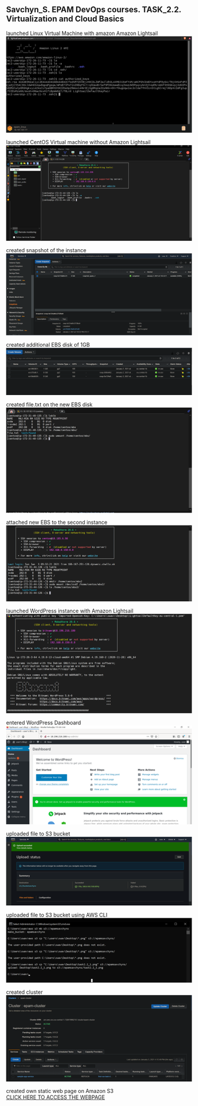 ## Savchyn_S. EPAM DevOps courses. TASK_2.2. Virtualization and Cloud Basics
	
launched Linux Virtual Machine with amazon Amazon Lightsail  
![image2.2_1](https://github.com/xwav/epam_lectures_devops_Savchyn_2020/blob/main/Lecture_2/Task_2.2/images/task2.2_1.png)
	
launched CentOS Virtual machine without Amazon Lightsail  
![image2.2_2](https://github.com/xwav/epam_lectures_devops_Savchyn_2020/blob/main/Lecture_2/Task_2.2/images/task2.2_2.png)

created snapshot of the instance  
![image2.2_3](https://github.com/xwav/epam_lectures_devops_Savchyn_2020/blob/main/Lecture_2/Task_2.2/images/task2.2_3.png)
	
created additional EBS disk of 1GB  
![image2.2_4](https://github.com/xwav/epam_lectures_devops_Savchyn_2020/blob/main/Lecture_2/Task_2.2/images/task2.2_7.png)
	
created file.txt on the new EBS disk  
![image2.2_5](https://github.com/xwav/epam_lectures_devops_Savchyn_2020/blob/main/Lecture_2/Task_2.2/images/task2.2_8.png)
	
attached new EBS to the second instance  
![image2.2_6](https://github.com/xwav/epam_lectures_devops_Savchyn_2020/blob/main/Lecture_2/Task_2.2/images/task2.2_9.png)
	
launched WordPress instance with Amazon Lightsail  
![image2.2_7](https://github.com/xwav/epam_lectures_devops_Savchyn_2020/blob/main/Lecture_2/Task_2.2/images/task2.2_10.png)

entered WordPress Dashboard  
![image2.2_8](https://github.com/xwav/epam_lectures_devops_Savchyn_2020/blob/main/Lecture_2/Task_2.2/images/task2.2_11.png)
	
uploaded file to S3 bucket  
![image2.2_9](https://github.com/xwav/epam_lectures_devops_Savchyn_2020/blob/main/Lecture_2/Task_2.2/images/task2.2_12.png)
	
uploaded file to S3 bucket using AWS CLI  
![image2.2_10](https://github.com/xwav/epam_lectures_devops_Savchyn_2020/blob/main/Lecture_2/Task_2.2/images/task2.2_13.png)
	
created cluster  
![image2.2_11](https://github.com/xwav/epam_lectures_devops_Savchyn_2020/blob/main/Lecture_2/Task_2.2/images/task2.2_14.png)
	
created own static web page on Amazon S3  
<a href="http://epamsavchyns.s3-website.eu-central-1.amazonaws.com/">CLICK HERE TO ACCESS THE WEBPAGE</a>
